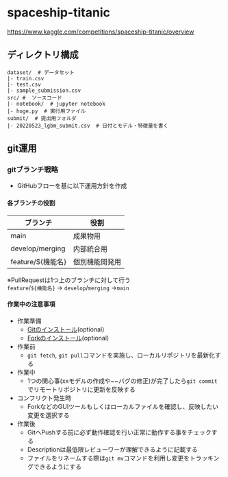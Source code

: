 # spaceship-titanic
https://www.kaggle.com/competitions/spaceship-titanic/overview

## ディレクトリ構成
```
dataset/  # データセット
|- train.csv
|- test.csv
|- sample_submission.csv
src/ #  ソースコード
|- notebook/  # jupyter notebook
|- hoge.py  # 実行用ファイル
submit/  # 提出用フォルダ
|- 20220523_lgbm_submit.csv  # 日付とモデル・特徴量を書く
```

## git運用
### gitブランチ戦略
- GitHubフローを基に以下運用方針を作成

#### 各ブランチの役割
|ブランチ|役割|
|---|---|
|main|成果物用|
|develop/merging|内部統合用|
|feature/${機能名}|個別機能開発用|

※PullRequestは1つ上のブランチに対して行う  
`feature`/`${機能名}` → `develop`/`merging` →`main`

#### 作業中の注意事項
- 作業準備
  - [Gitのインストール](https://gitforwindows.org/)(optional)
  - [Forkのインストール](https://git-fork.com/)(optional)
- 作業前
  - `git fetch`, `git pull`コマンドを実施し、ローカルリポジトリを最新化する
- 作業中
  - 1つの関心事(xxモデルの作成や~~バグの修正)が完了したら`git commit`でリモートリポジトリに更新を反映する
- コンフリクト発生時
  - ForkなどのGUIツールもしくはローカルファイルを確認し、反映したい変更を選択する
- 作業後
  - GitへPushする前に必ず動作確認を行い正常に動作する事をチェックする
  - Descriptionは最低限レビューワーが理解できるように記載する
  - ファイルをリネームする際は`git mv`コマンドを利用し変更をトラッキングできるようにする
